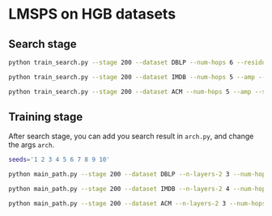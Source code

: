 # LMSPS on HGB datasets

## Search stage

```bash
python train_search.py --stage 200 --dataset DBLP --num-hops 6 --residual --amp --seeds 0 --ns 30 --num_final 60 --all_path --repeat 200 --gpu 0

python train_search.py --stage 200 --dataset IMDB --num-hops 5 --amp --seeds 0 --ns 30 --num_final 60 --all_path --repeat 200 --gpu 0

python train_search.py --stage 200 --dataset ACM --num-hops 5 --amp --seeds 0 --ns 30 --num_final 60 --all_path --repeat 200 --gpu 0
```

## Training stage

After search stage, you can add you search result in `arch.py`, and change the args `arch`.

```bash
seeds='1 2 3 4 5 6 7 8 9 10'

python main_path.py --stage 200 --dataset DBLP --n-layers-2 3 --num-hops 6 --hidden 512 --embed-size 512 --residual --amp --seeds $seeds --arch dblp --gpu 0

python main_path.py --stage 200 --dataset IMDB --n-layers-2 4 --num-hops 5 --hidden 512 --embed-size 512 --amp --seeds $seeds --arch imdb --gpu 0

python main_path.py --stage 200 --dataset ACM --n-layers-2 3 --num-hops 5 --hidden 512 --embed-size 512 --amp --seeds $seeds --arch acm --gpu 0

```